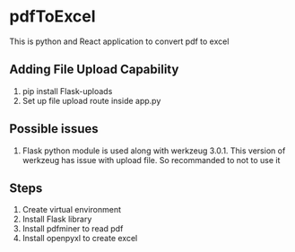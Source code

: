 # pdfToExcel

This is python and React application to convert pdf to excel

## Adding File Upload Capability

1. pip install Flask-uploads
2. Set up file upload route inside app.py

## Possible issues

1. Flask python module is used along with werkzeug 3.0.1. This version of werkzeug has issue with upload file. So recommanded to not to use it

## Steps

1. Create virtual environment
2. Install Flask library
3. Install pdfminer to read pdf
4. Install openpyxl to create excel
